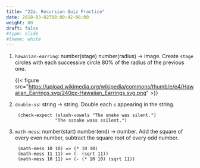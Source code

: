 ```yaml
---
title: "22a. Recursion Quiz Practice"
date: 2018-03-02T08:00:42-06:00
weight: 80
draft: false
#type: slide
#theme: white
---
```


1. `hawaiian-earring`: number(stage) number(radius) -> image. Create `stage` circles with each successive circle 80% of the radius of the previous one.

    {{< figure src="https://upload.wikimedia.org/wikipedia/commons/thumb/e/e4/Hawaiian_Earrings.svg/240px-Hawaiian_Earrings.svg.png" >}}


2. `double-ss`: string -> string. Double each `s` appearing in the string.

        (check-expect (slash-vowels "The snake was silent.") 
                      "The ssnake wass ssilent.")

3. `math-mess`: number(start) number(end) -> number. Add the square of every even number, subtract the square root of every odd number.

        (math-mess 10 10) => (* 10 10)
        (math-mess 11 11) => (- (sqrt 11))
        (math-mess 10 11) => (- (* 10 10) (sqrt 11))

